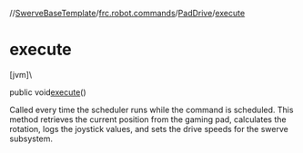 //[SwerveBaseTemplate](../../../index.md)/[frc.robot.commands](../index.md)/[PadDrive](index.md)/[execute](execute.md)

# execute

[jvm]\

public void[execute](execute.md)()

Called every time the scheduler runs while the command is scheduled. This method retrieves the current position from the gaming pad, calculates the rotation, logs the joystick values, and sets the drive speeds for the swerve subsystem.
